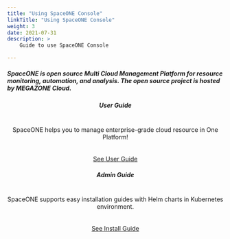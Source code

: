 ```yaml
---
title: "Using SpaceONE Console"
linkTitle: "Using SpaceONE Console"
weight: 3
date: 2021-07-31
description: >
    Guide to use SpaceONE Console

---
```


<section id="users">
    <h5>SpaceONE is open source Multi Cloud Management Platform for resource monitoring, automation, and analysis. The open source project is hosted by MEGAZONE Cloud.</h5>
    <div class="col-container">
      <div class="col-nav">
        <center>
          <h5>
            <b>User Guide</b>
          </h5>
          <br>SpaceONE helps you to manage enterprise-grade cloud resource in One Platform!
          <br><br><br>
          <a href="/docs/guides/user_guide" class="button">See User Guide</a>
        </center>
      </div>
      <div class="col-nav">
        <center>
          <h5>
            <b>Admin Guide</b>
          </h5>
          <br>SpaceONE supports easy installation guides with Helm charts in Kubernetes environment.
          <br><br><br>
          <a href="/docs/guides/install_guide" class="button">See Install Guide</a>
        </center>
      </div>
    </div>
</section>

<style>
    {{< include "partner-style.css" >}}
</style>
